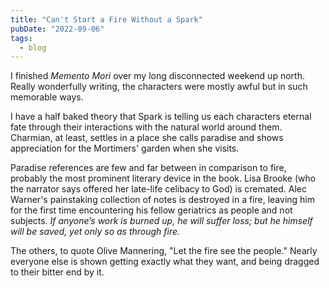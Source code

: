 ```yaml
---
title: "Can't Start a Fire Without a Spark"
pubDate: "2022-09-06"
tags:
  - blog
---
```


I finished _Memento Mori_ over my long disconnected weekend up north. Really wonderfully writing, the characters were mostly awful but in such memorable ways.

I have a half baked theory that Spark is telling us each characters eternal fate through their interactions with the natural world around them. Charmian, at least, settles in a place she calls paradise and shows appreciation for the Mortimers' garden when she visits.

Paradise references are few and far between in comparison to fire, probably the most prominent literary device in the book. Lisa Brooke (who the narrator says offered her late-life celibacy to God) is cremated. Alec Warner's painstaking collection of notes is destroyed in a fire, leaving him for the first time encountering his fellow geriatrics as people and not subjects. _If anyone’s work is burned up, he will suffer loss; but he himself will be saved, yet only so as through fire._

The others, to quote Olive Mannering, "Let the fire see the people." Nearly everyone else is shown getting exactly what they want, and being dragged to their bitter end by it.
